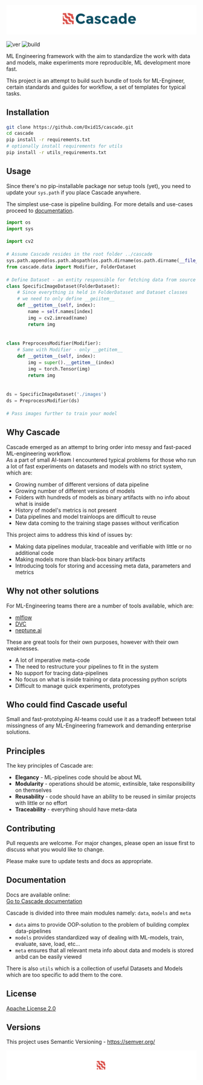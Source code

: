 ![header](docs/imgs/header.png)

![ver](https://img.shields.io/github/v/release/oxid15/cascade?style=plastic)
![build](https://github.com/oxid15/cascade/actions/workflows/python-package.yml/badge.svg)

ML Engineering framework with the aim to standardize the work with data and models, make experiments more reproducible,
ML development more fast.  
  
This project is an attempt to build such bundle of tools for ML-Engineer, certain standards and guides for 
workflow, a set of templates for typical tasks.



## Installation

```bash
git clone https://github.com/Oxid15/cascade.git
cd cascade
pip install -r requirements.txt
# optionally install requirements for utils
pip install -r utils_requirements.txt
```



## Usage

Since there's no pip-installable package nor setup tools (yet), you need to update your `sys.path` if you place Cascade anywhere.
  
The simplest use-case is pipeline building.
For more details and use-cases proceed to [documentation](#documentation).

```python
import os
import sys

import cv2

# Assume Cascade resides in the root folder ../cascade
sys.path.append(os.path.abspath(os.path.dirname(os.path.dirname(__file__))))
from cascade.data import Modifier, FolderDataset

# Define Dataset - an entity responsible for fetching data from source
class SpecificImageDataset(FolderDataset):
    # Since everything is held in FolderDataset and Dataset classes
    # we need to only define __geiitem__
    def __getitem__(self, index):
        name = self.names[index]
        img = cv2.imread(name)
        return img


class PreprocessModifier(Modifier):
    # Same with Modifier - only __getitem__
    def __getitem__(self, index):
        img = super().__getitem__(index)
        img = torch.Tensor(img)
        return img


ds = SpecificImageDataset('./images')
ds = PreprocessModifier(ds)

# Pass images further to train your model
``` 
## Why Cascade

Cascade emerged as an attempt to bring order into messy and fast-paced ML-engineering workflow.  
As a part of small AI-team I encountered typical problems for those who run a lot of fast experiments on datasets and models with no strict system, which are:
 * Growing number of different versions of data pipeline
 * Growing number of different versions of models
 * Folders with hundreds of models as binary artifacts with no info about what is inside
 * History of model's metrics is not present
 * Data pipelines and model trainloops are difficult to reuse
 * New data coming to the training stage passes without verification 

This project aims to address this kind of issues by:
 * Making data pipelines modular, traceable and verifiable with little or no additional code
 * Making models more than black-box binary artifacts
 * Introducing tools for storing and accessing meta data, parameters and metrics

## Why not other solutions
For ML-Engineering teams there are a number of tools available, which are:
 * [mlflow](https://mlflow.org/)
 * [DVC](https://dvc.org/)
 * [neptune.ai](https://neptune.ai/)
  
These are great tools for their own purposes, however with their own weaknesses.
 * A lot of imperative meta-code
 * The need to restructure your pipelines to fit in the system
 * No support for tracing data-pipelines
 * No focus on what is inside training or data processing python scripts
 * Difficult to manage quick experiments, prototypes

## Who could find Cascade useful
Small and fast-prototyping AI-teams could use it as a tradeoff between total missingness of any ML-Engineering framework and demanding enterprise solutions.

## Principles
The key principles of Cascade are:
 * **Elegancy** - ML-pipelines code should be about ML
 * **Modularity** - operations should be atomic, extinsible, take responsibility on themselves
 * **Reusability** - code should have an ability to be reused in similar projects with little or no effort
 * **Traceability** - everything should have meta-data

<!-- ## Concepts -->


## Contributing
Pull requests are welcome. For major changes, please open an issue first to discuss what you would like to change.

Please make sure to update tests and docs as appropriate.

## Documentation
Docs are available online:  
[Go to Cascade documentation](https://oxid15.github.io/cascade/)

Cascade is divided into three main modules namely: `data`, `models` and `meta`  

- `data` aims to provide OOP-solution to the problem of building complex data-pipelines
- `models` provides standardized way of dealing with ML-models, train, evaluate, save, load, etc...
- `meta` ensures that all relevant meta info about data and models is stored anbd can be easily viewed

There is also `utils` which is a collection of useful Datasets and Models which are too specific to add them to the core.

## License
[Apache License 2.0](https://choosealicense.com/licenses/apache-2.0/) 

## Versions

This project uses Semantic Versioning - https://semver.org/

![footer](docs/imgs/footer.png)

